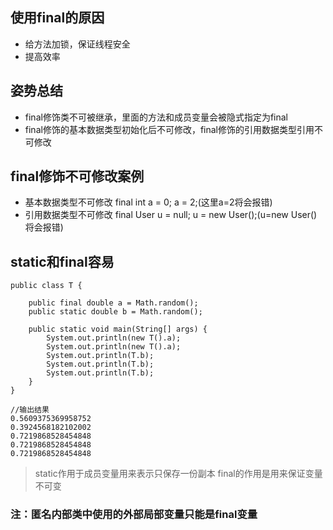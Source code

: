 ## 使用final的原因

* 给方法加锁，保证线程安全
* 提高效率

## 姿势总结

* final修饰类不可被继承，里面的方法和成员变量会被隐式指定为final
* final修饰的基本数据类型初始化后不可修改，final修饰的引用数据类型引用不可修改

## final修饰不可修改案例
  
  * 基本数据类型不可修改  final int a = 0; a = 2;(这里a=2将会报错)
  * 引用数据类型不可修改  final User u = null; u = new User();(u=new User()将会报错)
  
## static和final容易

```
public class T {

    public final double a = Math.random();
    public static double b = Math.random();

    public static void main(String[] args) {
        System.out.println(new T().a);
        System.out.println(new T().a);
        System.out.println(T.b);
        System.out.println(T.b);
        System.out.println(T.b);
    }
}

//输出结果
0.5609375369958752
0.3924568182102002
0.7219868528454848
0.7219868528454848
0.7219868528454848
```
> static作用于成员变量用来表示只保存一份副本
> final的作用是用来保证变量不可变

### 注：匿名内部类中使用的外部局部变量只能是final变量
  
